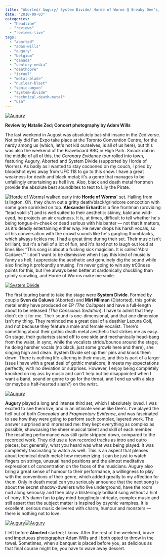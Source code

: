 ```yaml
---
title: "Aborted/ Augury/ System Divide/ Horde of Worms @ Sneaky Dee's, Toronto ON, August 28th 2010"
date: "2010-09-03"
categories: 
  - "headline"
  - "reviews"
  - "reviews-live"
tags: 
  - "aborted"
  - "adam-wills"
  - "augury"
  - "belgium"
  - "canada"
  - "century-media"
  - "deathcore"
  - "israel"
  - "metal-blade"
  - "nuclear-blast"
  - "sonic-unyon"
  - "system-divide"
  - "technical-death-metal"
  - "usa"
---
```


[![Augury](http://www.hellbound.ca/wp-content/uploads/2010/09/aug4-e1283519215614.jpg "Augury 4")](http://www.hellbound.ca/wp-content/uploads/2010/09/aug4.jpg)

**Review by Natalie Zed; Concert photography by Adam Wills**

The last weekend in August was absolutely bat-shit insane in the Zediverse. Not only did Fan Expo take place at the Toronto Convention Centre, for the nerdy among us (which, let's not kid ourselves, is all of us here), but this was also the weekend of the Braveboard BBQ in High Park. Smack dab in the middle of all of this, the _Coronary Evidence tour_ rolled into town, featuring Augury, Aborted and System Divide (supported by Horde of Worms). As badly as I wanted to stay cocooned on my couch, I pried by bloodshot eyes away from UFC 118 to go to this show. I have a great weakness for death and black metal; it's a genre that manages to be unfailingly entertaining as hell live. Also, black and death metal frontmen provide the absolute best soundbites to text to Lily the Pirate.

[![](http://www.hellbound.ca/wp-content/uploads/2010/09/HoW-e1283518730204.jpg "Horde of Worms")](http://www.hellbound.ca/wp-content/uploads/2010/09/HoW.jpg)I walked early into **Horde of Worms'** set. Hailing from Islington, ON, they churn out a gritty death/black/grindcore concoction with some gore sprinkled on top. **Alexander Erhardt** is a fine frontman (providing “lead vokills”) and is well suited to their aesthetic: skinny, bald and wild-eyed, he projects an air craziness. It is, at times, difficult to tell whether he's being tongue-in-cheek or dead serious with his banter — not that it matters, as it's deadly entertaining either way. He never drops his harsh vocals, so all his conversation with the crowd sounds like he's gargling thumbtacks, which always tickles me. I had a great time during their set. Their music isn't brilliant, but it's a hell of a lot of fun, and it's hard not to laugh out loud at lines like: “This song is about a fucking sick magician. It is called 'Abra Cadaver.'” I don't want to be dismissive when I say this kind of music is funny as hell; I appreciate the aesthetic and genuinely dig the sound while also finding it profoundly amusing. I'm never going to win any tr00ness points for this, but I've always been better at sardonically chuckling than grimly scowling, and Horde of Worms make me smile.

[![](http://www.hellbound.ca/wp-content/uploads/2010/09/system-e1283518869791.jpg "System Divide")](http://www.hellbound.ca/wp-content/uploads/2010/09/system.jpg)

The first touring band to take the stage were **System Divide**. Formed by couple **Sven du Caluwé** (Aborted) and **Miri Milman** (Distorted), this gothic metal entity have produced on EP _(The Collapse_) and have a full-length about to be released _(The Conscious Sedation_). I have to admit that they didn't do it for me. Their sound is one-dimensional, and that one dimension isn't my thing. They reminded me a great deal of a deathier Lacuna Coil, and not because they feature a male and female vocalist. There's something about their gothic death metal aesthetic that strikes me as easy. On stage, their guitarists stand off to one side and mechanically head-bang from the waist, in sync, while the vocalists stride/bounce around the stage; he doing harsher vocals (no black, just some growls here and there), she singing high and clean. System Divide set up their pins and knock them down. There is nothing life-altering in their music, and this is part of a larger issue I have with a great deal of gothic metalcore; it meets my expectations perfectly, with no deviation or surprises. However, I enjoy being completely knocked on my ass by music and can't help but be disappointed when I want a band, sound or genre to go for the throat, and I end up with a slap (or maybe a half-hearted slash?) on the wrist.

[![Augury](http://www.hellbound.ca/wp-content/uploads/2010/09/aug1-e1283518962503.jpg "Augury")](http://www.hellbound.ca/wp-content/uploads/2010/09/aug1.jpg)

**Augury** played a long and intense third set, which I absolutely loved. I was excited to see them live, and in an intimate venue like Dee's. I've played the hell out of both _Concealed_ and _Fragmentary Evidence_, and was fascinated to see how they were going to perform such complex, layered work. The answer surprised and impressed me: they kept everything as complex as possible, showcasing the sheer musical talent and skill of each member. The resulting performance was still quite stripped down, compared to the recorded work. They did use a few recorded tracks as intro and outro pieces, but generally, what you heard was what was being played. It was completely fascinating to watch as well. This is an aspect that pleases about technical death metal: how mesmerizing it can be just to watch fingers on strings, unusual hand positions and the almost meditative expressions of concentration on the faces of the musicians. Augury also bring a great sense of humour to their performance, a willingness to play with the conventions of their genre, which added greatly to my affection for them. Only in death metal can you seriously announce that the next song is about the secret shadow-dwellers who live underground, have the room nod along seriously and then play a blisteringly brilliant song without a hint of irony. It's damn fun to play mind-bogglingly intricate, complex music and still assert that the subject matter is inspired by psychic vampires. It is excellent, serious music delivered with charm, humour and monsters — there is nothing not to love.

[![Augury](http://www.hellbound.ca/wp-content/uploads/2010/09/aug2-e1283519063160.jpg "Augury 2")](http://www.hellbound.ca/wp-content/uploads/2010/09/aug2.jpg)[![Augury](http://www.hellbound.ca/wp-content/uploads/2010/09/aug3-e1283519103540.jpg "Augury 3")](http://www.hellbound.ca/wp-content/uploads/2010/09/aug3.jpg)

I left before **Aborted** started; I know. After the rest of the weekend, brave and impetuous photographer Adam Wills and I both opted to throw in the towel. Sometimes, when a banquet is placed before you, as delicious as that final course might be, you have to wave away dessert.
